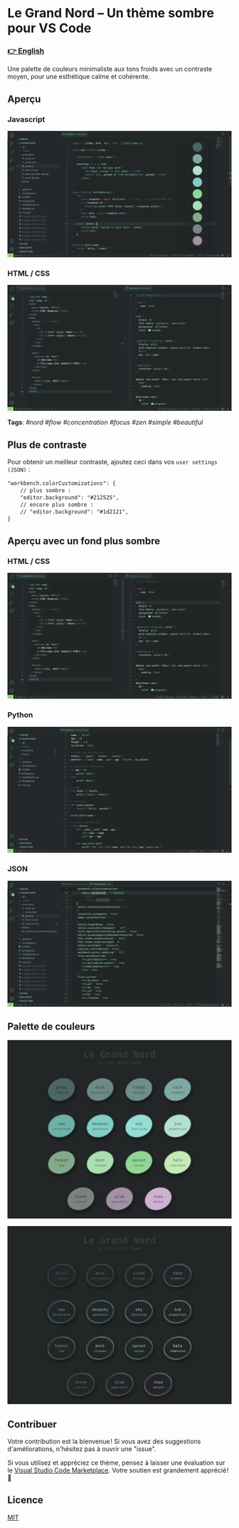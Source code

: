 # Le Grand Nord – Un thème sombre pour VS Code

### [👉 English](README.md)

Une palette de couleurs minimaliste aux tons froids avec un contraste moyen, pour une esthétique calme et cohérente.


## Aperçu

### Javascript
![Le Grand Nord Theme - JAVASCRIPT](screenshots/javascript.png)

### HTML / CSS
![Le Grand Nord Theme - HTML / CSS](screenshots/html-css.png)


**Tags**: *#nord #flow #concentration #focus #zen #simple #beautiful*


## Plus de contraste

Pour obtenir un meilleur contraste, ajoutez ceci dans vos `user settings (JSON)` :

```jsonc
"workbench.colorCustomizations": {
	// plus sombre :
	"editor.background": "#212525",
	// encore plus sombre :
	// "editor.background": "#1d2121",
}
```


## Aperçu avec un fond plus sombre

### HTML / CSS
![Le Grand Nord Theme w/ Darker BG - HTML / CSS](screenshots/darker-html-css.png)

### Python
![Le Grand Nord Theme w/ Darker BG - PYTHON](screenshots/darker-python.png)

### JSON
![Le Grand Nord Theme w/ Darker BG - JAVASCRIPT](screenshots/darker-bg.png)


## Palette de couleurs

![Le Grand Nord Theme - color palette](screenshots/named-color-palette.png)

![Le Grand Nord Theme - color palette](screenshots/named-color-palette--text.png)


## Contribuer

Votre contribution est la bienvenue ! Si vous avez des suggestions d'améliorations, n'hésitez pas à ouvrir une "issue".

Si vous utilisez et appréciez ce thème, pensez à laisser une évaluation sur le [Visual Studio Code Marketplace](https://marketplace.visualstudio.com/items?itemName=ncodefun.le-grand-nord). Votre soutien est grandement apprécié ! 💖


## Licence

[MIT](LICENSE)
